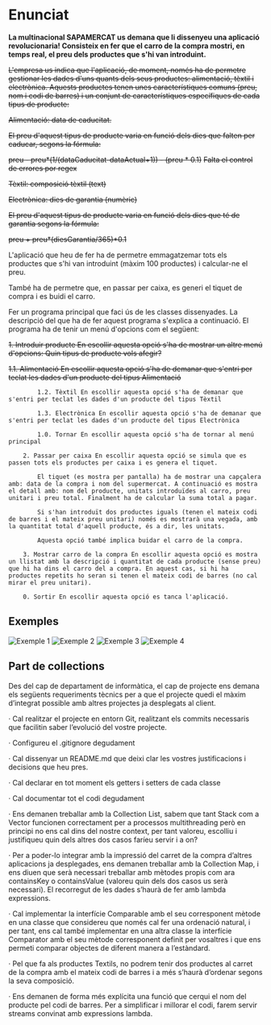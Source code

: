 # Enunciat
**La multinacional SAPAMERCAT us demana que li dissenyeu una aplicació revolucionaria! Consisteix en fer que el carro de la compra mostri, en temps real, el preu dels productes que s'hi van introduint.**

~~L'empresa us indica que l'aplicació, de moment, només ha de permetre gestionar les dades d'uns quants dels seus productes: alimentació, tèxtil i electrònica. Aquests productes tenen unes característiques comuns (preu, nom i codi de barres) i un conjunt de característiques específiques de cada tipus de producte:~~

  ~~Alimentació: data de caducitat.~~

~~El preu d'aquest tipus de producte varia en funció dels dies que falten per caducar, segons la fórmula:~~

~~preu - preu*(1/(dataCaducitat-dataActual+1)) - (preu * 0.1)~~
~~Falta el control de errores por regex~~

~~Tèxtil: composició tèxtil (text)~~

~~Electrònica: dies de garantia (numèric)~~

~~El preu d'aquest tipus de producte varia en funció dels dies que té de garantia segons la fórmula:~~

~~preu + preu*(diesGarantia/365)*0.1~~

L'aplicació que heu de fer ha de permetre emmagatzemar tots els productes que s'hi van introduint (màxim 100 productes) i calcular-ne el preu.

També ha de permetre que, en passar per caixa, es generi el tiquet de compra i es buidi el carro.

Fer un programa principal que faci ús de les classes dissenyades. La descripció del que ha de fer aquest programa s'explica a continuació. El programa ha de tenir un menú d'opcions com el següent:

~~1. Introduir producte En escollir aquesta opció s'ha de mostrar un altre menú d'opcions: Quin tipus de producte vols afegir?~~

~~1.1. Alimentació En escollir aquesta opció s'ha de demanar que s'entri per teclat les dades d'un producte del tipus Alimentació~~

            1.2. Tèxtil En escollir aquesta opció s'ha de demanar que s'entri per teclat les dades d'un producte del tipus Tèxtil

            1.3. Electrònica En escollir aquesta opció s'ha de demanar que s'entri per teclat les dades d'un producte del tipus Electrònica

            1.0. Tornar En escollir aquesta opció s'ha de tornar al menú principal

        2. Passar per caixa En escollir aquesta opció se simula que es passen tots els productes per caixa i es genera el tiquet.

            El tiquet (es mostra per pantalla) ha de mostrar una capçalera amb: data de la compra i nom del supermercat. A continuació es mostra el detall amb: nom del producte, unitats introduïdes al carro, preu unitari i preu total. Finalment ha de calcular la suma total a pagar.

            Si s'han introduït dos productes iguals (tenen el mateix codi de barres i el mateix preu unitari) només es mostrarà una vegada, amb la quantitat total d'aquell producte, és a dir, les unitats.

            Aquesta opció també implica buidar el carro de la compra.

        3. Mostrar carro de la compra En escollir aquesta opció es mostra un llistat amb la descripció i quantitat de cada producte (sense preu) que hi ha dins el carro del a compra. En aquest cas, si hi ha productes repetits ho seran si tenen el mateix codi de barres (no cal mirar el preu unitari).

        0. Sortir En escollir aquesta opció es tanca l'aplicació.


## Exemples
![Exemple 1](Exemple1.png)
![Exemple 2](Exemple2.png)
![Exemple 3](Exemple3.png)
![Exemple 4](Exemple4.png)

## Part de collections
Des del cap de departament de informàtica, el cap de projecte ens demana els següents requeriments tècnics per a que el projecte quedi el màxim d’integrat possible amb altres projectes ja desplegats al client.

·         Cal realitzar el projecte en entorn Git, realitzant els commits necessaris que facilitin saber l’evolució del vostre projecte.

·         Configureu el .gitignore degudament

·         Cal dissenyar un README.md que deixi clar les vostres justificacions i decisions que heu pres.

·         Cal declarar en tot moment els getters i setters de cada classe

·         Cal documentar tot el codi degudament

·         Ens demanen treballar amb la Collection List, sabem que tant Stack com a Vector funcionen correctament per a processos multithreading però en principi no ens cal dins del nostre context, per tant valoreu, escolliu i justifiqueu quin dels altres dos casos faríeu servir i a on?

·         Per a poder-lo integrar amb la impressió del carret de la compra d’altres aplicacions ja desplegades, ens demanen treballar amb la Collection Map, i ens diuen que serà necessari treballar amb mètodes propis com ara containsKey o containsValue (valoreu quin dels dos casos us serà necessari). El recorregut de les dades s’haurà de fer amb lambda expressions.

·         Cal implementar la interfície Comparable amb el seu corresponent mètode en una classe que considereu que només cal fer una ordenació natural, i per tant, ens cal també implementar en una altra classe la interfície Comparator amb el seu mètode corresponent definit per vosaltres i que ens permeti comparar objectes de diferent manera a l’estàndard.

·         Pel que fa als productes Textils, no podrem tenir dos productes al carret de la compra amb el mateix codi de barres i a més s’haurà d’ordenar segons la seva composició.

·         Ens demanen de forma més explícita una funció que cerqui el nom del producte pel codi de barres. Per a simplificar i millorar el codi, farem servir streams convinat amb expressions lambda. 

